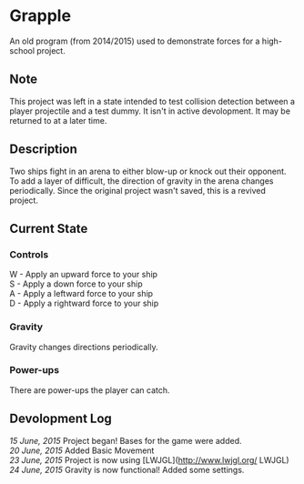 # Grapple

An old program (from 2014/2015) used to demonstrate forces for a high-school project. 

## Note
This project was left in a state intended to test collision detection between a player projectile and a test dummy. It isn't in active devolopment. It may be returned to at a later time.

## Description
Two ships fight in an arena to either blow-up or knock out their opponent. To add a layer of difficult, the direction of gravity in the arena changes periodically. Since the original project wasn't saved, this is a revived project. 

## Current State

### Controls
W - Apply an upward force to your ship<br />
S - Apply a down force to your ship<br />
A - Apply a leftward force to your ship<br />
D - Apply a rightward force to your ship<br />

### Gravity
Gravity changes directions periodically.

### Power-ups
There are power-ups the player can catch.

## Devolopment Log
*15 June, 2015* Project began! Bases for the game were added.<br />
*20 June, 2015* Added Basic Movement<br />
*23 June, 2015* Project is now using [LWJGL](http://www.lwjgl.org/ LWJGL)<br />
*24 June, 2015* Gravity is now functional! Added some settings.
